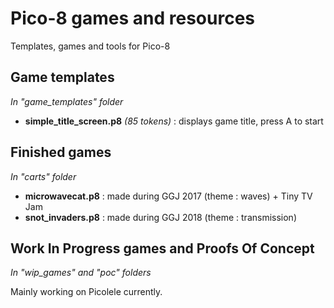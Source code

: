 # Pico-8 games and resources

Templates, games and tools for Pico-8

## Game templates
_In "game_templates" folder_
* __simple_title_screen.p8__ _(85 tokens)_ : displays game title, press A to start

## Finished games
_In "carts" folder_
* __microwavecat.p8__ : made during GGJ 2017 (theme : waves) + Tiny TV Jam
* __snot_invaders.p8__ : made during GGJ 2018 (theme : transmission)
 
## Work In Progress games and Proofs Of Concept
_In "wip_games" and "poc" folders_

Mainly working on Picolele currently.